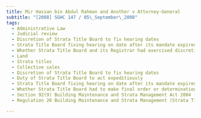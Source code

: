 ```yaml
---
title: Mir Hassan bin Abdul Rahman and Another v Attorney-General 
subtitle: "[2008] SGHC 147 / 05\_September\_2008"
tags:
  - Administrative Law
  - Judicial review
  - Discretion of Strata Title Board to fix hearing dates
  - Strata Title Board fixing hearing on date after its mandate expired and after contractual deadline for obtaining Board\'s approval for collective sale in sale and purchase agreement
  - Whether Strata Title Board and its Registrar had exercised discretion illegally and/or irrationally in Wednesbury sense by fixing hearing on date beyond its mandate and was exercise in futility
  - Land
  - Strata titles
  - Collective sales
  - Discretion of Strata Title Board to fix hearing dates
  - Duty of Strata Title Board to act expeditiously
  - Strata Title Board fixing hearing on date after its mandate expired and after contractual deadline for obtaining Board\'s approval for collective sale in sale and purchase agreement
  - Whether Strata Title Board had to make final order or determination within six months from date constituted
  - Section 92(9) Building Maintenance and Strata Management Act 2004 (Act 47 of 2004)
  - Regulation 20 Building Maintenance and Strata Management (Strata Titles Boards) Regulations 2005 (S 195/2005)

---
```


